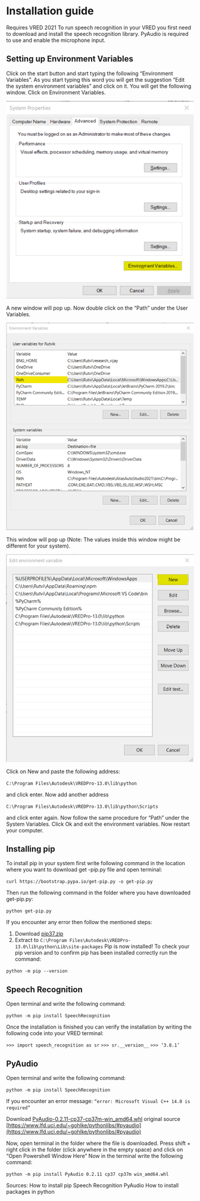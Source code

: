 # Installation guide

Requires VRED 2021
To run speech recognition in your VRED you first need to download and install the speech recognition library. 
PyAudio is required to use and enable the microphone input.

## Setting up Environment Variables 
Click on the start button and start typing the following “Environment Variables”. As you start typing this word you will get the suggestion “Edit the system environment variables” and click on it. 
You will get the following window.
Click on Environment Variables.

![](images/X_System_Properties.png)

A new window will pop up. Now double click on the “Path” under the User Variables. 

![](images/X_Env_Variables.png)

This window will pop up (Note: The values inside this window might be different for your system). 


![](images/X_Edit_Env_Variables.png)

Click on New and paste the following address:

`C:\Program Files\Autodesk\VREDPro-13.0\lib\python`

and click enter. Now add another address 

`C:\Program Files\Autodesk\VREDPro-13.0\lib\python\Scripts` 

and click enter again. Now follow the same procedure for “Path” under the System Variables. 
Click Ok and exit the environment variables. Now restart your computer. 


## Installing pip

To install pip in your system first write following command in the location where you want to download get -pip.py file and open terminal:

`curl https://bootstrap.pypa.io/get-pip.py -o get-pip.py`

Then run the following command in the folder where you have downloaded get-pip.py:

`python get-pip.py`




If you encounter any error then follow the mentioned steps:
1. Download [pip37.zip](https://github.com/simonnagel/VRED-voiceRecognition/raw/master/sources/pip37.zip)
2. Extract to `C:\Program Files\Autodesk\VREDPro-13.0\lib\python\Lib\site-packages`
Pip is now installed!
To check your pip version and to confirm pip has been installed correctly run the command:

`python -m pip --version`


## Speech Recognition

Open terminal and write the following command:

`python -m pip install SpeechRecognition`

Once the installation is finished you can verify the installation by writing the following code into your VRED terminal:

`>>> import speech_recognition as sr`
`>>> sr.__version__`
`>>> ‘3.8.1’`

## PyAudio

Open terminal and write the following command:

`python -m pip install SpeechRecognition`

If you encounter an error message: 
`“error: Microsoft Visual C++ 14.0 is required”`

Download [PyAudio-0.2.11-cp37-cp37m-win_amd64.whl](https://github.com/simonnagel/VRED-voiceRecognition/raw/master/sources/PyAudio-0.2.11-cp37-cp37m-win_amd64.whl) 
original source [https://www.lfd.uci.edu/~gohlke/pythonlibs/#pyaudio](https://www.lfd.uci.edu/~gohlke/pythonlibs/#pyaudio)

Now, open terminal in the folder where the file is downloaded.
Press shift + right click in the folder (click anywhere in the empty space) and click on “Open Powershell Window Here”
Now in the terminal write the following command:

`python -m pip install PyAudio 0.2.11 cp37 cp37m win_amd64.whl`

Sources: 
How to install pip[](https://pip.pypa.io/en/stable/installing/)
Speech Recognition [](https://pypi.org/project/SpeechRecognition/#description)
PyAudio [](https://pypi.org/project/PyAudio/#files)
How to install packages in python [](https://packaging.python.org/tutorials/installing-packages/)
